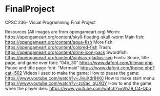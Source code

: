 # FinalProject
 CPSC 236- Visual Programming Final Project

Resources
(All images are from opengameart.org)
Worm:
https://opengameart.org/content/skyll-floating-skull-worm
Main fish:
https://opengameart.org/content/aqua-fish
More fish:
https://opengameart.org/content/colored-fish
Trash:
https://opengameart.org/content/drink-icon-pack
Swordfish:
https://opengameart.org/content/xiphias-gladius-svg
Fonts:
Score, title page, and game over font: “04b_30”
https://www.dafont.com/bitmap.php
Pause and title page font: “Mermaid”
https://www.dafont.com/theme.php?cat=502
Videos I used to make the game:
How to pause the game:
https://www.youtube.com/watch?v=JivuXdrIHK0
How to make start menu:
https://www.youtube.com/watch?v=zc8ac_qUXQY
How to end the game when the player dies:
https://www.youtube.com/watch?v=VbZ9_C4-Qbo
